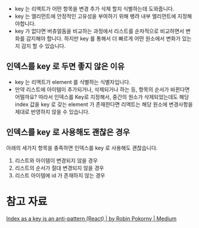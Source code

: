 
- key 는 리액트가 어떤 항목을 변경 추가 삭제 할지 식별하는데 도와줍니다.
- key 는 엘리먼트에 안정적인 고유성을 부여하기 위해 뱅려 내부 엘리먼트에 지정해야합니다.
- key 가 없다면 버츄얼돔을 비교하는 과정에서 리스트를 순차적으로 비교하면서 변화를 감지해야 합니다. 하지만 key 를 통해서 더 빠르게 어떤 원소에서 변화가 있는지 감지 할 수 있습니다. 


## 인덱스를 key 로 두면 좋지 않은 이유 
- key 는 리액트가 element 를 식별하는 식별자입니다. 
- 만약 리스트에 아이템이 추가되거나, 삭제되거나 하는 등, 항목의 순서가 바뀐다면 어떨까요? 따라서 인덱스를 Key로 지정해서, 중간의 원소가 삭제되었는데도 해당 index 값을 key 로 갖는 element 가 존재한다면  리액트는 해당 원소에 변경사항을 제대로 반영하지 않을 수 있습니다.


## 인덱스를 key 로 사용해도 괜찮은 경우
아래의 세가지 항목을 충족하면 인덱스를 key 로 사용해도 괜찮습니다.
1. 리스트와 아이템이 변경되지 않을 경우
2. 리스트의 순서가 절대 변경되지 않을 경우
3.  리스트 아이템에 id 가 존재하지 않는 경우

# 참고 자료 
[Index as a key is an anti-pattern (React) | by Robin Pokorny | Medium](https://robinpokorny.medium.com/index-as-a-key-is-an-anti-pattern-e0349aece318)
